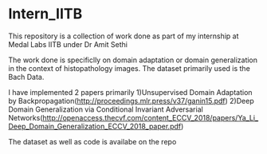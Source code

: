 # Intern_IITB
This repository is a collection of work done as part of my internship at Medal Labs IITB under Dr Amit Sethi

The work done is specificlly on domain adaptation or domain generalization in the context of histopathology images.
The dataset primarily used is the Bach Data.

I have implemented 2 papers primarily
1)Unsupervised Domain Adaptation by Backpropagation(http://proceedings.mlr.press/v37/ganin15.pdf)
2)Deep Domain Generalization via Conditional Invariant Adversarial Networks(http://openaccess.thecvf.com/content_ECCV_2018/papers/Ya_Li_Deep_Domain_Generalization_ECCV_2018_paper.pdf)

The dataset as well as code is availabe on the repo
